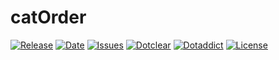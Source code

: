 # catOrder

[![Release](https://img.shields.io/github/v/release/franck-paul/catOrder)](https://github.com/franck-paul/catOrder/releases)
[![Date](https://img.shields.io/github/release-date/franck-paul/catOrder)](https://github.com/franck-paul/catOrder/releases)
[![Issues](https://img.shields.io/github/issues/franck-paul/catOrder)](https://github.com/franck-paul/catOrder/issues)
[![Dotclear](https://img.shields.io/badge/dotclear-v2.24-blue.svg)](https://fr.dotclear.org/download)
[![Dotaddict](https://img.shields.io/badge/dotaddict-official-green.svg)](https://plugins.dotaddict.org/dc2/details/catOrder)
[![License](https://img.shields.io/github/license/franck-paul/catOrder)](https://github.com/franck-paul/catOrder/blob/master/LICENSE)

